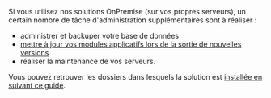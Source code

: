 Si vous utilisez nos solutions OnPremise (sur vos propres serveurs), un certain nombre de tâche d'administration supplémentaires sont à réaliser :

- administrer et backuper votre base de données
- [mettre à jour vos modules applicatifs lors de la sortie de nouvelles versions](/fr-fr/administration/onpremise/versions.md)
- réaliser la maintenance de vos serveurs.

Vous pouvez retrouver les dossiers dans lesquels la solution est [installée en suivant ce guide](/fr-fr/administration/onpremise/dossier.md).